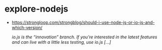 # explore-nodejs

* https://strongloop.com/strongblog/should-i-use-node-js-or-io-js-and-which-version/

  _io.js is the “innovation” branch.  If you’re interested in the latest features and can live with a little less testing, use io.js [...]_
